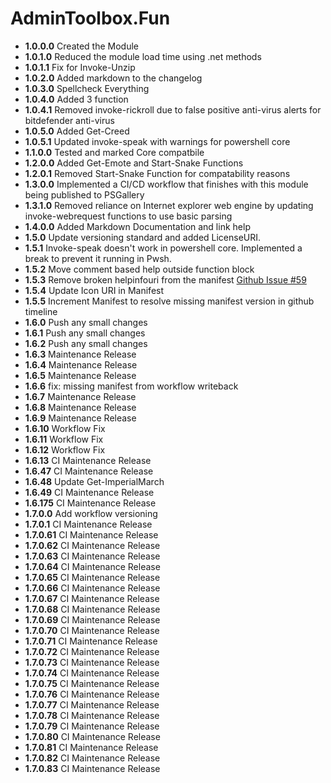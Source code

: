 # **AdminToolbox.Fun**

* **1.0.0.0** Created the Module
* **1.0.1.0** Reduced the module load time using .net methods
* **1.0.1.1** Fix for Invoke-Unzip
* **1.0.2.0** Added markdown to the changelog
* **1.0.3.0** Spellcheck Everything
* **1.0.4.0** Added 3 function
* **1.0.4.1** Removed invoke-rickroll due to false positive anti-virus alerts for bitdefender anti-virus
* **1.0.5.0** Added Get-Creed
* **1.0.5.1** Updated invoke-speak with warnings for powershell core
* **1.1.0.0** Tested and marked Core compatbile
* **1.2.0.0** Added Get-Emote and Start-Snake Functions
* **1.2.0.1** Removed Start-Snake Function for compatability reasons
* **1.3.0.0** Implemented a CI/CD workflow that finishes with this module being published to PSGallery
* **1.3.1.0** Removed reliance on Internet explorer web engine by updating invoke-webrequest functions to use basic parsing
* **1.4.0.0** Added Markdown Documentation and link help
* **1.5.0** Update versioning standard and added LicenseURI.
* **1.5.1** Invoke-speak doesn't work in powershell core. Implemented a break to prevent it running in Pwsh.
* **1.5.2** Move comment based help outside function block
* **1.5.3** Remove broken helpinfouri from the manifest [Github Issue #59](https://github.com/TheTaylorLee/AdminToolbox/issues/59)
* **1.5.4** Update Icon URI in Manifest
* **1.5.5** Increment Manifest to resolve missing manifest version in github timeline
* **1.6.0** Push any small changes
* **1.6.1** Push any small changes
* **1.6.2** Push any small changes
* **1.6.3** Maintenance Release
* **1.6.4** Maintenance Release
* **1.6.5** Maintenance Release
* **1.6.6** fix: missing manifest from workflow writeback
* **1.6.7** Maintenance Release
* **1.6.8** Maintenance Release
* **1.6.9** Maintenance Release
* **1.6.10** Workflow Fix
* **1.6.11** Workflow Fix
* **1.6.12** Workflow Fix
* **1.6.13** CI Maintenance Release
* **1.6.47** CI Maintenance Release
* **1.6.48** Update Get-ImperialMarch
* **1.6.49** CI Maintenance Release
* **1.6.175** CI Maintenance Release
* **1.7.0.0** Add workflow versioning
* **1.7.0.1** CI Maintenance Release
* **1.7.0.61** CI Maintenance Release
* **1.7.0.62** CI Maintenance Release
* **1.7.0.63** CI Maintenance Release
* **1.7.0.64** CI Maintenance Release
* **1.7.0.65** CI Maintenance Release
* **1.7.0.66** CI Maintenance Release
* **1.7.0.67** CI Maintenance Release
* **1.7.0.68** CI Maintenance Release
* **1.7.0.69** CI Maintenance Release
* **1.7.0.70** CI Maintenance Release
* **1.7.0.71** CI Maintenance Release
* **1.7.0.72** CI Maintenance Release
* **1.7.0.73** CI Maintenance Release
* **1.7.0.74** CI Maintenance Release
* **1.7.0.75** CI Maintenance Release
* **1.7.0.76** CI Maintenance Release
* **1.7.0.77** CI Maintenance Release
* **1.7.0.78** CI Maintenance Release
* **1.7.0.79** CI Maintenance Release
* **1.7.0.80** CI Maintenance Release
* **1.7.0.81** CI Maintenance Release
* **1.7.0.82** CI Maintenance Release
* **1.7.0.83** CI Maintenance Release